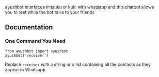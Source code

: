 ayushbot interfaces mitsuku or kuki with whatsapp and this chatbot allows you to rest while the bot talks to your friends

## Documentation

### One Command You Need

```
from ayushbot import ayushbot
ayushbot('receiver')
```
Replace `receiver` with a string or a list containing all the contacts as they appear in Whatsapp
